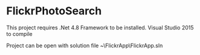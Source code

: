 # FlickrPhotoSearch
This project requires .Net 4.8 Framework to be installed.
Visual Studio 2015 to compile 

Project can be open with solution file ~\FlickrApp\FlickrApp.sln
